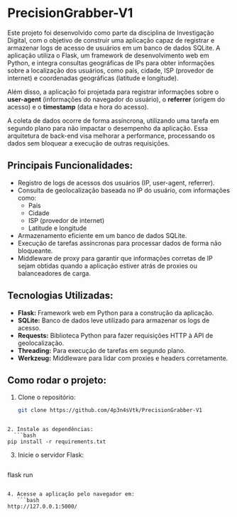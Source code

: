 # PrecisionGrabber-V1

Este projeto foi desenvolvido como parte da disciplina de Investigação Digital, com o objetivo de construir uma aplicação capaz de registrar e armazenar logs de acesso de usuários em um banco de dados SQLite. A aplicação utiliza o Flask, um framework de desenvolvimento web em Python, e integra consultas geográficas de IPs para obter informações sobre a localização dos usuários, como país, cidade, ISP (provedor de internet) e coordenadas geográficas (latitude e longitude).

Além disso, a aplicação foi projetada para registrar informações sobre o **user-agent** (informações do navegador do usuário), o **referrer** (origem do acesso) e o **timestamp** (data e hora do acesso).

A coleta de dados ocorre de forma assíncrona, utilizando uma tarefa em segundo plano para não impactar o desempenho da aplicação. Essa arquitetura de back-end visa melhorar a performance, processando os dados sem bloquear a execução de outras requisições.

## Principais Funcionalidades:

- Registro de logs de acessos dos usuários (IP, user-agent, referrer).
- Consulta de geolocalização baseada no IP do usuário, com informações como:
  - País
  - Cidade
  - ISP (provedor de internet)
  - Latitude e longitude
- Armazenamento eficiente em um banco de dados SQLite.
- Execução de tarefas assíncronas para processar dados de forma não bloqueante.
- Middleware de proxy para garantir que informações corretas de IP sejam obtidas quando a aplicação estiver atrás de proxies ou balanceadores de carga.

## Tecnologias Utilizadas:

- **Flask:** Framework web em Python para a construção da aplicação.
- **SQLite:** Banco de dados leve utilizado para armazenar os logs de acesso.
- **Requests:** Biblioteca Python para fazer requisições HTTP à API de geolocalização.
- **Threading:** Para execução de tarefas em segundo plano.
- **Werkzeug:** Middleware para lidar com proxies e headers corretamente.

## Como rodar o projeto:

1. Clone o repositório:
   ```bash
   git clone https://github.com/4p3n4sVtk/PrecisionGrabber-V1
 ```

2. Instale as dependências:
   ```bash
pip install -r requirements.txt
 ```

3. Inicie o servidor Flask:
   ```bash
flask run
```

4. Acesse a aplicação pelo navegador em:
   ```bash
http://127.0.0.1:5000/
```
